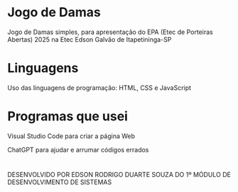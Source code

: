 # Jogo de Damas
Jogo de Damas simples, para apresentação do EPA (Etec de Porteiras Abertas) 2025 na Etec Edson Galvão de Itapetininga-SP 

# Linguagens
Uso das linguagens de programação: HTML, CSS e JavaScript

# Programas que usei 
Visual Studio Code para criar a página Web 

ChatGPT para ajudar e arrumar códigos errados 

#
DESENVOLVIDO POR EDSON RODRIGO DUARTE SOUZA DO 1º MÓDULO DE DESENVOLVIMENTO DE SISTEMAS 
